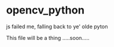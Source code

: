 # opencv_python
js failed me, falling back to ye' olde pyton
 
 This file will be a thing
 .....soon.....
